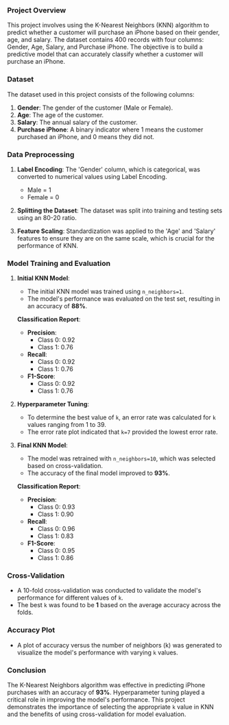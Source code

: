 ### Project Overview
This project involves using the K-Nearest Neighbors (KNN) algorithm to predict whether a customer will purchase an iPhone based on their gender, age, and salary. The dataset contains 400 records with four columns: Gender, Age, Salary, and Purchase iPhone. The objective is to build a predictive model that can accurately classify whether a customer will purchase an iPhone.

### Dataset
The dataset used in this project consists of the following columns:
1. **Gender**: The gender of the customer (Male or Female).
2. **Age**: The age of the customer.
3. **Salary**: The annual salary of the customer.
4. **Purchase iPhone**: A binary indicator where 1 means the customer purchased an iPhone, and 0 means they did not.

### Data Preprocessing
1. **Label Encoding**: The 'Gender' column, which is categorical, was converted to numerical values using Label Encoding.
   - Male = 1
   - Female = 0

2. **Splitting the Dataset**: The dataset was split into training and testing sets using an 80-20 ratio.

3. **Feature Scaling**: Standardization was applied to the 'Age' and 'Salary' features to ensure they are on the same scale, which is crucial for the performance of KNN.

### Model Training and Evaluation
1. **Initial KNN Model**:
   - The initial KNN model was trained using `n_neighbors=1`.
   - The model's performance was evaluated on the test set, resulting in an accuracy of **88%**.

   **Classification Report**:
   - **Precision**:
     - Class 0: 0.92
     - Class 1: 0.76
   - **Recall**:
     - Class 0: 0.92
     - Class 1: 0.76
   - **F1-Score**:
     - Class 0: 0.92
     - Class 1: 0.76

2. **Hyperparameter Tuning**:
   - To determine the best value of `k`, an error rate was calculated for `k` values ranging from 1 to 39.
   - The error rate plot indicated that `k=7` provided the lowest error rate.

3. **Final KNN Model**:
   - The model was retrained with `n_neighbors=10`, which was selected based on cross-validation.
   - The accuracy of the final model improved to **93%**.

   **Classification Report**:
   - **Precision**:
     - Class 0: 0.93
     - Class 1: 0.90
   - **Recall**:
     - Class 0: 0.96
     - Class 1: 0.83
   - **F1-Score**:
     - Class 0: 0.95
     - Class 1: 0.86

### Cross-Validation
- A 10-fold cross-validation was conducted to validate the model's performance for different values of `k`.
- The best `k` was found to be **1** based on the average accuracy across the folds.

### Accuracy Plot
- A plot of accuracy versus the number of neighbors (k) was generated to visualize the model's performance with varying `k` values.

### Conclusion
The K-Nearest Neighbors algorithm was effective in predicting iPhone purchases with an accuracy of **93%**. Hyperparameter tuning played a critical role in improving the model's performance. This project demonstrates the importance of selecting the appropriate `k` value in KNN and the benefits of using cross-validation for model evaluation.

